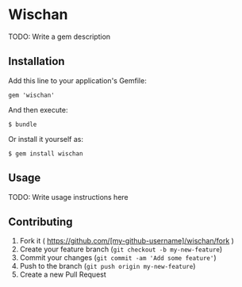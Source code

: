# Wischan

TODO: Write a gem description

## Installation

Add this line to your application's Gemfile:

    gem 'wischan'

And then execute:

    $ bundle

Or install it yourself as:

    $ gem install wischan

## Usage

TODO: Write usage instructions here

## Contributing

1. Fork it ( https://github.com/[my-github-username]/wischan/fork )
2. Create your feature branch (`git checkout -b my-new-feature`)
3. Commit your changes (`git commit -am 'Add some feature'`)
4. Push to the branch (`git push origin my-new-feature`)
5. Create a new Pull Request
